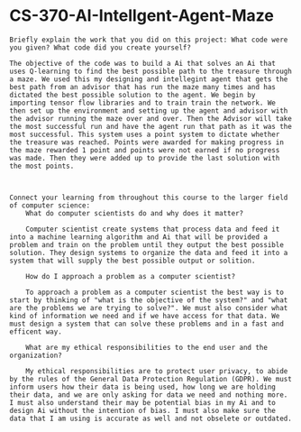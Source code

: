 # CS-370-AI-Intellgent-Agent-Maze


    Briefly explain the work that you did on this project: What code were you given? What code did you create yourself?
    
    The objective of the code was to build a Ai that solves an Ai that uses Q-learning to find the best possible path to the treasure through a maze. We used this my designing and intellegint agent that gets the best path from an advisor that has run the maze many times and has dictated the best possible solution to the agent. We begin by importing tensor flow libraries and to train train the network. We then set up the environment and setting up the agent and advisor with the advisor running the maze over and over. Then the Advisor will take the most successful run and have the agent run that path as it was the most successful. This system uses a point system to dictate whether the treasure was reached. Points were awarded for making progress in the maze rewarded 1 point and points were not earned if no progress was made. Then they were added up to provide the last solution with the most points.
    
    
    
    Connect your learning from throughout this course to the larger field of computer science:
        What do computer scientists do and why does it matter?
        
        Computer scientist create systems that process data and feed it into a machine learning algorithm and Ai that will be provided a problem and train on the problem until they output the best possible solution. They design systems to organize the data and feed it into a system that will supply the best possible output or solition. 
        
        How do I approach a problem as a computer scientist?
        
        To approach a problem as a computer scientist the best way is to start by thinking of "what is the objective of the system?" and "what are the problems we are trying to solve?". We must also consider what kind of information we need and if we have access for that data. We must design a system that can solve these problems and in a fast and efficent way. 
        
        What are my ethical responsibilities to the end user and the organization?
        
        My ethical responsibilities are to protect user privacy, to abide by the rules of the General Data Protection Regulation (GDPR). We must inform users how their data is being used, how long we are holding their data, and we are only asking for data we need and nothing more. I must also understand their may be potential bias in my Ai and to design Ai without the intention of bias. I must also make sure the data that I am using is accurate as well and not obselete or outdated. 
